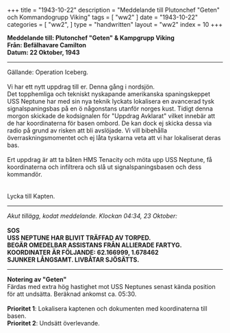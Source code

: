 +++
title = "1943-10-22"
description = "Meddelande till Plutonchef \"Geten\" och Kommandogrupp Viking"
tags = [
    "ww2"
]
date = "1943-10-22"
categories = [
    "ww2",
]
type = "handwritten"
layout = "ww2"
index = 10
+++

**Meddelande till: Plutonchef "Geten" & Kampgrupp Viking**
\
**Från: Befälhavare Camilton**
\
**Datum: 22 Oktober, 1943**

---
Gällande: Operation Iceberg.
\
\
Vi har ett nytt uppdrag till er. Denna gång i nordsjön.
\
Det topphemliga och tekniskt nyskapande amerikanska spaningskeppet USS Neptune har med sin nya teknik lyckats lokalisera en avancerad tysk signalspaningsbas på en ö någonstans utanför norges kust. Tidigt denna morgon skickade de kodsignalen för "Uppdrag Avklarat" vilket innebär att de har koordinaterna för basen ombord. De kan dock ej skicka dessa via radio på grund av risken att bli avslöjade. Vi vill bibehålla överraskningsmomentet och ej låta tyskarna veta att vi har lokaliserat deras bas.
\
\
Ert uppdrag är att ta båten HMS Tenacity och möta upp USS Neptune, få koordinaterna och infiltrera och slå ut signalspaningsbasen och dess kommandör. 
\
\
\
Lycka till Kapten. 

---

*Akut tillägg, kodat meddelande. Klockan 04:34, 23 Oktober:*
\
\
**SOS**
\
**USS NEPTUNE HAR BLIVIT TRÄFFAD AV TORPED.**
\
**BEGÄR OMEDELBAR ASSISTANS FRÅN ALLIERADE FARTYG.**
\
**KOORDINATER ÄR FÖLJANDE: 62.166999, 1.678462**
\
**SJUNKER LÅNGSAMT. LIVBÅTAR SJÖSÄTTS.**

---

**Notering av "Geten"**
\
Färdas med extra hög hastighet mot USS Neptunes senast kända position för att undsätta. Beräknad ankomst ca. 05:30.
\
\
**Prioritet 1**: Lokalisera kaptenen och dokumenten med koordinaterna till basen.
\
**Prioritet 2**: Undsätt överlevande.
